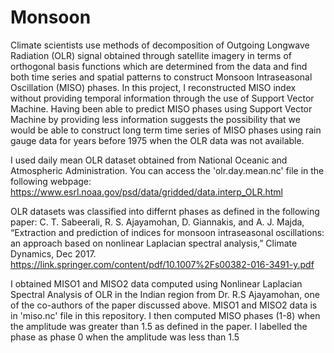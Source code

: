# Monsoon

Climate scientists use methods of decomposition of Outgoing Longwave Radiation (OLR) signal obtained through satellite imagery in terms of orthogonal basis functions which are determined from the data and find both time series and spatial patterns to construct Monsoon Intraseasonal Oscillation (MISO) phases. In this project, I reconstructed MISO index without providing temporal information through the use of Support Vector Machine. Having been able to predict MISO phases using Support Vector Machine by providing less information suggests the possibility that we would be able to construct long term time series of MISO phases using rain gauge data for years before 1975 when the OLR data was not available.

I used daily mean OLR dataset obtained from National Oceanic and Atmospheric Administration. You can access the 'olr.day.mean.nc' file in the following webpage:
https://www.esrl.noaa.gov/psd/data/gridded/data.interp_OLR.html

OLR datasets was classified into differnt phases as defined in the following paper:
C. T. Sabeerali, R. S. Ajayamohan, D. Giannakis, and A. J. Majda, “Extraction and prediction of indices for monsoon intraseasonal oscillations: an approach based on nonlinear Laplacian spectral analysis,” Climate Dynamics, Dec 2017.
https://link.springer.com/content/pdf/10.1007%2Fs00382-016-3491-y.pdf

I obtained MISO1 and MISO2 data computed using Nonlinear Laplacian Spectral Analysis of OLR in the Indian region from Dr. R.S Ajayamohan, one of the co-authors of the paper discussed above. MISO1 and MISO2 data is in 'miso.nc' file in this repository. I then computed MISO phases (1-8) when the amplitude was greater than 1.5 as defined in the paper. I labelled the phase as phase 0 when the amplitude was less than 1.5

